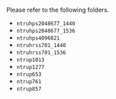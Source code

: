 
Please refer to the following folders.
- `ntruhps2048677_1440`
- `ntruhps2048677_1536`
- `ntruhps4096821`
- `ntruhrss701_1440`
- `ntruhrss701_1536`
- `ntrup1013`
- `ntrup1277`
- `ntrup653`
- `ntrup761`
- `ntrup857`
